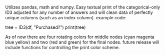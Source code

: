 Utilizes pandas, math and numpy.
Easy textual print of the categorical-only ID3 adjusted for any number of answers and will clean data of perfectly unique columns (such as an index column).
example code:

tree = ID3(df, "Purchased?")
print(tree)

As of now there are four rotating colors for middle nodes (cyan magenta blue yellow) and two (red and green) for the final nodes. future release will include functions for controlling the print color scheme.